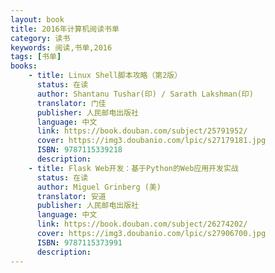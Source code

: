```yaml
---
layout: book
title: 2016年计算机阅读书单
category: 读书
keywords: 阅读,书单,2016
tags: [书单]
books:
    - title: Linux Shell脚本攻略（第2版）
      status: 在读
      author: Shantanu Tushar(印) / Sarath Lakshman(印) 
      translator: 门佳
      publisher: 人民邮电出版社
      language: 中文
      link: https://book.douban.com/subject/25791952/          
      cover: https://img3.doubanio.com/lpic/s27179181.jpg
      ISBN: 9787115339218
      description: 
    - title: Flask Web开发：基于Python的Web应用开发实战
      status: 在读
      author: Miguel Grinberg (美)
      translator: 安道 
      publisher: 人民邮电出版社
      language: 中文
      link: https://book.douban.com/subject/26274202/          
      cover: https://img3.doubanio.com/lpic/s27906700.jpg
      ISBN: 9787115373991
      description:
---
```

